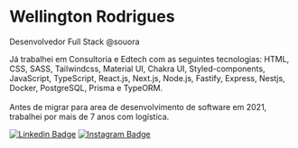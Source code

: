 # Wellington Rodrigues
Desenvolvedor Full Stack @souora

Já trabalhei em Consultoria e Edtech com as seguintes tecnologias: HTML, CSS, SASS, Tailwindcss, Material UI, Chakra UI, Styled-components, JavaScript, TypeScript, React.js, Next.js, Node.js, Fastify, Express, Nestjs, Docker, PostgreSQL, Prisma e TypeORM.
<br />
<br />
Antes de migrar para area de desenvolvimento de software em 2021, trabalhei por mais de 7 anos com logística.

[![Linkedin Badge](https://img.shields.io/badge/-wellingtonrodriguesbr-3251A0?style=flat-square&logo=Linkedin&logoColor=white&link=https://www.linkedin.com/in/wellingtonrodriguesbr/)](https://www.linkedin.com/in/wellingtonrodriguesbr/)
[![Instagram Badge](https://img.shields.io/badge/-@wellingtonrodriguesbr-FF2E42?style=flat-square&logo=Instagram&logoColor=white&link=https://www.instagram.com/wellingtonrodriguesbr/)](https://www.instagram.com/wellingtonrodriguesbr/)
<br/>
